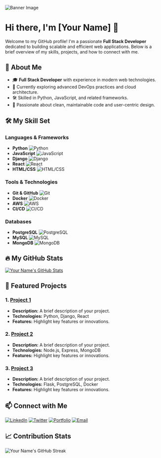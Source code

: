 ![Banner Image](https://your-image-url.com/banner.png)

# Hi there, I'm [Your Name] 👋

Welcome to my GitHub profile! I'm a passionate **Full Stack Developer** dedicated to building scalable and efficient web applications. Below is a brief overview of my skills, projects, and how to connect with me.

## 🚀 About Me

- 🎓 **Full Stack Developer** with experience in modern web technologies.
- 🌱 Currently exploring advanced DevOps practices and cloud architecture.
- 🛠️ Skilled in Python, JavaScript, and related frameworks.
- 🎨 Passionate about clean, maintainable code and user-centric design.

## 🛠️ My Skill Set

### Languages & Frameworks

- **Python** ![Python](https://img.shields.io/badge/Python-Expert-blue)
- **JavaScript** ![JavaScript](https://img.shields.io/badge/JavaScript-Advanced-yellow)
- **Django** ![Django](https://img.shields.io/badge/Django-Expert-green)
- **React** ![React](https://img.shields.io/badge/React-Intermediate-blue)
- **HTML/CSS** ![HTML/CSS](https://img.shields.io/badge/HTML%2FCSS-Advanced-orange)

### Tools & Technologies

- **Git & GitHub** ![Git](https://img.shields.io/badge/Git-Expert-orange)
- **Docker** ![Docker](https://img.shields.io/badge/Docker-Intermediate-blue)
- **AWS** ![AWS](https://img.shields.io/badge/AWS-Intermediate-yellow)
- **CI/CD** ![CI/CD](https://img.shields.io/badge/CI%2FCD-Advanced-green)

### Databases

- **PostgreSQL** ![PostgreSQL](https://img.shields.io/badge/PostgreSQL-Expert-blue)
- **MySQL** ![MySQL](https://img.shields.io/badge/MySQL-Advanced-orange)
- **MongoDB** ![MongoDB](https://img.shields.io/badge/MongoDB-Intermediate-green)

## 🔥 My GitHub Stats

[![Your Name's GitHub Stats](https://github-readme-stats.vercel.app/api?username=your-username&show_icons=true&theme=radical)](https://github.com/your-username)

## 🚀 Featured Projects

### 1. [Project 1](https://github.com/your-username/project1)
   - **Description:** A brief description of your project.
   - **Technologies:** Python, Django, React
   - **Features:** Highlight key features or innovations.

### 2. [Project 2](https://github.com/your-username/project2)
   - **Description:** A brief description of your project.
   - **Technologies:** Node.js, Express, MongoDB
   - **Features:** Highlight key features or innovations.

### 3. [Project 3](https://github.com/your-username/project3)
   - **Description:** A brief description of your project.
   - **Technologies:** Flask, PostgreSQL, Docker
   - **Features:** Highlight key features or innovations.

## 📫 Connect with Me

[![LinkedIn](https://img.shields.io/badge/LinkedIn-Connect-blue)](https://linkedin.com/in/your-profile)
[![Twitter](https://img.shields.io/badge/Twitter-Follow-blue)](https://twitter.com/your-twitter-handle)
[![Portfolio](https://img.shields.io/badge/Portfolio-Visit-brightgreen)](https://your-website.com)
[![Email](https://img.shields.io/badge/Email-Contact-red)](mailto:your-email@example.com)

## 📈 Contribution Stats

![Your Name's GitHub Streak](https://github-readme-streak-stats.herokuapp.com/?user=your-username&theme=radical)
